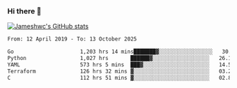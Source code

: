 ### Hi there 👋

[![Jameshwc's GitHub stats](https://github-readme-stats.vercel.app/api?username=jameshwc)](https://github.com/anuraghazra/github-readme-stats)

<!--START_SECTION:waka-->

```txt
From: 12 April 2019 - To: 13 October 2025

Go                     1,203 hrs 14 mins███████▓░░░░░░░░░░░░░░░░░   30.58 %
Python                 1,027 hrs       ██████▓░░░░░░░░░░░░░░░░░░   26.10 %
YAML                   573 hrs 5 mins  ███▓░░░░░░░░░░░░░░░░░░░░░   14.56 %
Terraform              126 hrs 32 mins ▓░░░░░░░░░░░░░░░░░░░░░░░░   03.22 %
C                      112 hrs 51 mins ▓░░░░░░░░░░░░░░░░░░░░░░░░   02.87 %
```

<!--END_SECTION:waka-->